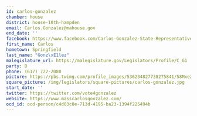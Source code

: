 ```yaml
---
id: carlos-gonzalez
chamber: house
district: house-10th-hampden
email: Carlos.Gonzalez@mahouse.gov
end_date: ''
facebook: https://www.facebook.com/Carlos-Gonzalez-State-Representative-1651765781719357/
first_name: Carlos
hometown: Springfield
last_name: "Gonz\xE1lez"
malegislature_url: https://malegislature.gov/Legislators/Profile/C_G1
party: D
phone: (617) 722-2080
picture: https://pbs.twimg.com/profile_images/536234827738275841/58MxeZd2_400x400.jpeg
square_picture: /img/legislators/square-pictures/carlos-gonzalez.jpg
start_date: ''
twitter: https://twitter.com/vote4gonzalez
website: https://www.masscarlosgonzalez.com/
ocd_id: ocd-person/c4d03c0e-713d-4195-ba23-1394f225494b
---
```

